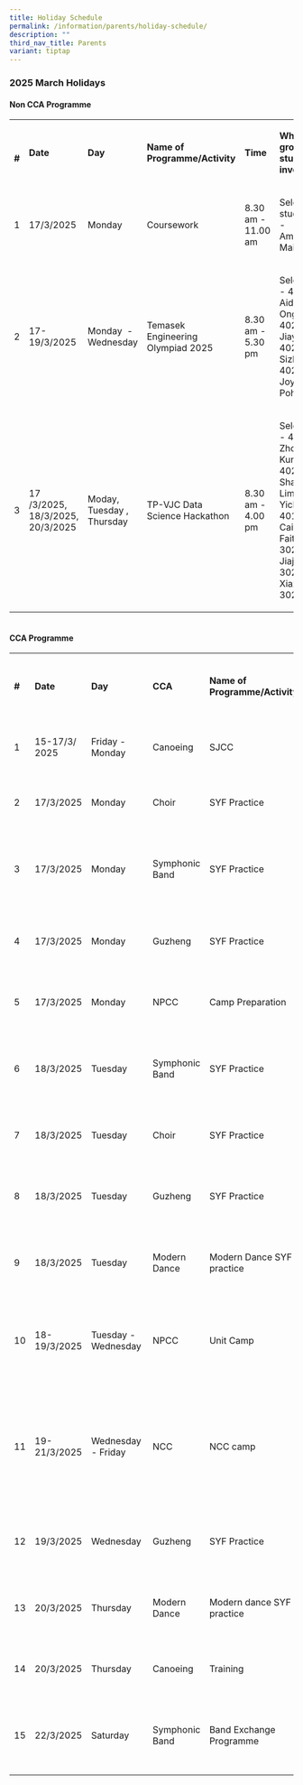 ```yaml
---
title: Holiday Schedule
permalink: /information/parents/holiday-schedule/
description: ""
third_nav_title: Parents
variant: tiptap
---
```

<h3><strong>2025 March Holidays</strong></h3>
<h4><strong>Non CCA Programme</strong></h4>
<table style="minWidth: 200px">
<colgroup>
<col>
<col>
<col>
<col>
<col>
<col>
<col>
<col>
</colgroup>
<tbody>
<tr>
<td rowspan="1" colspan="1">
<p><strong><br>#</strong>
</p>
</td>
<td rowspan="1" colspan="1">
<p><strong>Date</strong>
</p>
</td>
<td rowspan="1" colspan="1">
<p><strong>Day</strong>
</p>
</td>
<td rowspan="1" colspan="1">
<p><strong>Name of Programme/Activity</strong>
</p>
</td>
<td rowspan="1" colspan="1">
<p><strong>Time</strong>
</p>
</td>
<td rowspan="1" colspan="1">
<p><strong>Which group of students involved</strong>
</p>
</td>
<td rowspan="1" colspan="1">
<p><strong>List of Teachers Involved</strong>
</p>
</td>
<td rowspan="1" colspan="1">
<p><strong><br>Venue</strong>
</p>
</td>
</tr>
<tr>
<td rowspan="1" colspan="1">
<p>1</p>
</td>
<td rowspan="1" colspan="1">
<p>17/3/2025</p>
</td>
<td rowspan="1" colspan="1">
<p>Monday</p>
</td>
<td rowspan="1" colspan="1">
<p>Coursework</p>
</td>
<td rowspan="1" colspan="1">
<p>8.30 am - 11.00 am</p>
</td>
<td rowspan="1" colspan="1">
<p>Selected students - Amirah, Maiya</p>
</td>
<td rowspan="1" colspan="1">
<p>Soraya</p>
</td>
<td rowspan="1" colspan="1">
<p>Comp Lab 3</p>
</td>
</tr>
<tr>
<td rowspan="1" colspan="1">
<p>2</p>
</td>
<td rowspan="1" colspan="1">
<p>17- 19/3/2025</p>
</td>
<td rowspan="1" colspan="1">
<p>Monday&nbsp; - Wednesday</p>
</td>
<td rowspan="1" colspan="1">
<p>Temasek Engineering Olympiad 2025</p>
</td>
<td rowspan="1" colspan="1">
<p>8.30 am - 5.30&nbsp; pm</p>
</td>
<td rowspan="1" colspan="1">
<p>Selected - 402 Aiden Ong, 402 Lin Jiayi, 402 Lu Sizheng, 402 Joye Poh</p>
</td>
<td rowspan="1" colspan="1">
<p>Justin</p>
</td>
<td rowspan="1" colspan="1">
<p>Temasek Polytechnic</p>
</td>
</tr>
<tr>
<td rowspan="1" colspan="1">
<p>3</p>
</td>
<td rowspan="1" colspan="1">
<p>17 /3/2025, 18/3/2025, 20/3/2025</p>
</td>
<td rowspan="1" colspan="1">
<p>Moday, Tuesday , Thursday</p>
</td>
<td rowspan="1" colspan="1">
<p>TP-VJC Data Science Hackathon</p>
</td>
<td rowspan="1" colspan="1">
<p>8.30 am - 4.00 pm</p>
</td>
<td rowspan="1" colspan="1">
<p>Selected - 402 Zhong Kunhan. 402 Shannon Lim Yichen, 401, Caitlin Faith,
302 Xu Jiaji, 302 Hua Xiaxin, 302 Ryo</p>
</td>
<td rowspan="1" colspan="1">
<p>Justin</p>
</td>
<td rowspan="1" colspan="1">
<p>17- 18 March - Victoria Junior College
<br>20/3/2025 - Temasek Polytehcnic</p>
</td>
</tr>
</tbody>
</table>
<h4><br><strong>CCA Programme</strong></h4>
<table style="minWidth: 225px">
<colgroup>
<col>
<col>
<col>
<col>
<col>
<col>
<col>
<col>
<col>
</colgroup>
<tbody>
<tr>
<td rowspan="1" colspan="1">
<p><strong>#</strong>
</p>
</td>
<td rowspan="1" colspan="1">
<p><strong>Date</strong>
</p>
</td>
<td rowspan="1" colspan="1">
<p><strong>Day</strong>
</p>
</td>
<td rowspan="1" colspan="1">
<p><strong>CCA</strong>
</p>
</td>
<td rowspan="1" colspan="1">
<p><strong>Name of Programme/Activity</strong>
</p>
</td>
<td rowspan="1" colspan="1">
<p><strong>Time</strong>
</p>
</td>
<td rowspan="1" colspan="1">
<p><strong>Which group of students involved</strong>
</p>
</td>
<td rowspan="1" colspan="1">
<p><strong>List of Teachers Involved</strong>
</p>
</td>
<td rowspan="1" colspan="1">
<p><strong>Venue</strong>
</p>
</td>
</tr>
<tr>
<td rowspan="1" colspan="1">
<p>1</p>
</td>
<td rowspan="1" colspan="1">
<p>15-17/3/ 2025</p>
</td>
<td rowspan="1" colspan="1">
<p>Friday - Monday</p>
</td>
<td rowspan="1" colspan="1">
<p>Canoeing</p>
</td>
<td rowspan="1" colspan="1">
<p>SJCC</p>
</td>
<td rowspan="1" colspan="1">
<p>8.00 am - 5.00 pm</p>
</td>
<td rowspan="1" colspan="1">
<p>All students</p>
</td>
<td rowspan="1" colspan="1">
<p>Dolly/Nicholas</p>
</td>
<td rowspan="1" colspan="1">
<p>&nbsp;</p>
</td>
</tr>
<tr>
<td rowspan="1" colspan="1">
<p>2</p>
</td>
<td rowspan="1" colspan="1">
<p>17/3/2025</p>
</td>
<td rowspan="1" colspan="1">
<p>Monday</p>
</td>
<td rowspan="1" colspan="1">
<p>Choir</p>
</td>
<td rowspan="1" colspan="1">
<p>SYF Practice</p>
</td>
<td rowspan="1" colspan="1">
<p>8.00 am - 11.00 am</p>
</td>
<td rowspan="1" colspan="1">
<p>All students</p>
</td>
<td rowspan="1" colspan="1">
<p>Evangeline Lim</p>
</td>
<td rowspan="1" colspan="1">
<p>AVT</p>
</td>
</tr>
<tr>
<td rowspan="1" colspan="1">
<p>3</p>
</td>
<td rowspan="1" colspan="1">
<p>17/3/2025</p>
</td>
<td rowspan="1" colspan="1">
<p>Monday</p>
</td>
<td rowspan="1" colspan="1">
<p>Symphonic Band</p>
</td>
<td rowspan="1" colspan="1">
<p>SYF Practice</p>
</td>
<td rowspan="1" colspan="1">
<p>8.00 am&nbsp; - 5.00 pm</p>
</td>
<td rowspan="1" colspan="1">
<p>Selected students participating in SYF</p>
</td>
<td rowspan="1" colspan="1">
<p>Nurul / Nooraini</p>
</td>
<td rowspan="1" colspan="1">
<p>Music Rm / Band Rm / Class Rm</p>
</td>
</tr>
<tr>
<td rowspan="1" colspan="1">
<p>4</p>
</td>
<td rowspan="1" colspan="1">
<p>17/3/2025</p>
</td>
<td rowspan="1" colspan="1">
<p>Monday</p>
</td>
<td rowspan="1" colspan="1">
<p>Guzheng</p>
</td>
<td rowspan="1" colspan="1">
<p>SYF Practice</p>
</td>
<td rowspan="1" colspan="1">
<p>9.00 am - 12.00 pm</p>
</td>
<td rowspan="1" colspan="1">
<p>Selected students participating in SYF</p>
</td>
<td rowspan="1" colspan="1">
<p>Marilyn</p>
</td>
<td rowspan="1" colspan="1">
<p>Hall</p>
</td>
</tr>
<tr>
<td rowspan="1" colspan="1">
<p>5</p>
</td>
<td rowspan="1" colspan="1">
<p>17/3/2025</p>
</td>
<td rowspan="1" colspan="1">
<p>Monday</p>
</td>
<td rowspan="1" colspan="1">
<p>NPCC</p>
</td>
<td rowspan="1" colspan="1">
<p>Camp Preparation</p>
</td>
<td rowspan="1" colspan="1">
<p>8.00 am - 3.00 pm</p>
</td>
<td rowspan="1" colspan="1">
<p>Sec 4 cadets</p>
</td>
<td rowspan="1" colspan="1">
<p>Tay Ee Teng, Tan Wei Zhi, Teo Shu De</p>
</td>
<td rowspan="1" colspan="1">
<p>&nbsp;</p>
</td>
</tr>
<tr>
<td rowspan="1" colspan="1">
<p>6</p>
</td>
<td rowspan="1" colspan="1">
<p>18/3/2025</p>
</td>
<td rowspan="1" colspan="1">
<p>Tuesday</p>
</td>
<td rowspan="1" colspan="1">
<p>Symphonic Band</p>
</td>
<td rowspan="1" colspan="1">
<p>SYF Practice</p>
</td>
<td rowspan="1" colspan="1">
<p>8.00 am - 5.00 pm</p>
</td>
<td rowspan="1" colspan="1">
<p>Selected students participating in SYF</p>
</td>
<td rowspan="1" colspan="1">
<p>Alvin / Liza</p>
</td>
<td rowspan="1" colspan="1">
<p>Music Rm / Band Rm / Class Rm</p>
</td>
</tr>
<tr>
<td rowspan="1" colspan="1">
<p>7</p>
</td>
<td rowspan="1" colspan="1">
<p>18/3/2025</p>
</td>
<td rowspan="1" colspan="1">
<p>Tuesday</p>
</td>
<td rowspan="1" colspan="1">
<p>Choir</p>
</td>
<td rowspan="1" colspan="1">
<p>SYF Practice</p>
</td>
<td rowspan="1" colspan="1">
<p>8,00 am - 1.00 pm</p>
</td>
<td rowspan="1" colspan="1">
<p>All students</p>
</td>
<td rowspan="1" colspan="1">
<p>Evangeline Lim</p>
</td>
<td rowspan="1" colspan="1">
<p>AVT</p>
</td>
</tr>
<tr>
<td rowspan="1" colspan="1">
<p>8</p>
</td>
<td rowspan="1" colspan="1">
<p>18/3/2025</p>
</td>
<td rowspan="1" colspan="1">
<p>Tuesday</p>
</td>
<td rowspan="1" colspan="1">
<p>Guzheng</p>
</td>
<td rowspan="1" colspan="1">
<p>SYF Practice</p>
</td>
<td rowspan="1" colspan="1">
<p>9.00 am - 12.00 pm</p>
</td>
<td rowspan="1" colspan="1">
<p>Selected students participating in SYF</p>
</td>
<td rowspan="1" colspan="1">
<p>Ms Sng</p>
</td>
<td rowspan="1" colspan="1">
<p>Harmony Room / Synergy Room</p>
</td>
</tr>
<tr>
<td rowspan="1" colspan="1">
<p>9</p>
</td>
<td rowspan="1" colspan="1">
<p>18/3/2025</p>
</td>
<td rowspan="1" colspan="1">
<p>Tuesday</p>
</td>
<td rowspan="1" colspan="1">
<p>Modern Dance</p>
</td>
<td rowspan="1" colspan="1">
<p>Modern Dance SYF practice</p>
</td>
<td rowspan="1" colspan="1">
<p>1.00 pm - 5.00 pm</p>
</td>
<td rowspan="1" colspan="1">
<p>Selected students participating in SYF</p>
</td>
<td rowspan="1" colspan="1">
<p>Jasmine Pang</p>
</td>
<td rowspan="1" colspan="1">
<p>Hall</p>
</td>
</tr>
<tr>
<td rowspan="1" colspan="1">
<p>10</p>
</td>
<td rowspan="1" colspan="1">
<p>18-19/3/2025</p>
</td>
<td rowspan="1" colspan="1">
<p>Tuesday -Wednesday</p>
</td>
<td rowspan="1" colspan="1">
<p>NPCC</p>
</td>
<td rowspan="1" colspan="1">
<p>Unit Camp</p>
</td>
<td rowspan="1" colspan="1">
<p>8.00 am -&nbsp; 5.00 pm</p>
</td>
<td rowspan="1" colspan="1">
<p>All cadets</p>
</td>
<td rowspan="1" colspan="1">
<p>Tay Ee Teng, Tan Wei Zhi, Teo Shu De</p>
</td>
<td rowspan="1" colspan="1">
<p>D1-1, D1-2, D1-3, Atrium, Parade Square</p>
</td>
</tr>
<tr>
<td rowspan="1" colspan="1">
<p>11</p>
</td>
<td rowspan="1" colspan="1">
<p>19- 21/3/2025</p>
</td>
<td rowspan="1" colspan="1">
<p>Wednesday&nbsp; - Friday</p>
</td>
<td rowspan="1" colspan="1">
<p>NCC</p>
</td>
<td rowspan="1" colspan="1">
<p>NCC camp</p>
</td>
<td rowspan="1" colspan="1">
<p>8.30am - 5.30pm (19th to 20th) 8.30am - 1.00 pm (21st)</p>
</td>
<td rowspan="1" colspan="1">
<p>Sec 1 to 3 students; Sec 4 EXCO</p>
</td>
<td rowspan="1" colspan="1">
<p>Christopher / Hong Fei / Jiehui / Ray</p>
</td>
<td rowspan="1" colspan="1">
<p>&nbsp;</p>
</td>
</tr>
<tr>
<td rowspan="1" colspan="1">
<p>12</p>
</td>
<td rowspan="1" colspan="1">
<p>19/3/2025</p>
</td>
<td rowspan="1" colspan="1">
<p>Wednesday</p>
</td>
<td rowspan="1" colspan="1">
<p>Guzheng</p>
</td>
<td rowspan="1" colspan="1">
<p>SYF Practice</p>
</td>
<td rowspan="1" colspan="1">
<p>9.00 am - 12.00 pm</p>
</td>
<td rowspan="1" colspan="1">
<p>Selected students participating in SYF</p>
</td>
<td rowspan="1" colspan="1">
<p>Ms Sng</p>
</td>
<td rowspan="1" colspan="1">
<p>Hall</p>
</td>
</tr>
<tr>
<td rowspan="1" colspan="1">
<p>13</p>
</td>
<td rowspan="1" colspan="1">
<p>20/3/2025</p>
</td>
<td rowspan="1" colspan="1">
<p>Thursday</p>
</td>
<td rowspan="1" colspan="1">
<p>Modern Dance</p>
</td>
<td rowspan="1" colspan="1">
<p>Modern dance SYF practice</p>
</td>
<td rowspan="1" colspan="1">
<p>8.30 am - 12.30pm</p>
</td>
<td rowspan="1" colspan="1">
<p>Selected students participating in SYF</p>
</td>
<td rowspan="1" colspan="1">
<p>Yap Yee Ling</p>
</td>
<td rowspan="1" colspan="1">
<p>Hall</p>
</td>
</tr>
<tr>
<td rowspan="1" colspan="1">
<p>14</p>
</td>
<td rowspan="1" colspan="1">
<p>20/3/2025</p>
</td>
<td rowspan="1" colspan="1">
<p>Thursday</p>
</td>
<td rowspan="1" colspan="1">
<p>Canoeing</p>
</td>
<td rowspan="1" colspan="1">
<p>Training</p>
</td>
<td rowspan="1" colspan="1">
<p>3.00 pm - 6.00 pm</p>
</td>
<td rowspan="1" colspan="1">
<p>All students</p>
</td>
<td rowspan="1" colspan="1">
<p>Dolly/Nicholas</p>
</td>
<td rowspan="1" colspan="1">
<p>&nbsp;</p>
</td>
</tr>
<tr>
<td rowspan="1" colspan="1">
<p>15</p>
</td>
<td rowspan="1" colspan="1">
<p>22/3/2025</p>
</td>
<td rowspan="1" colspan="1">
<p>Saturday</p>
</td>
<td rowspan="1" colspan="1">
<p>Symphonic Band</p>
</td>
<td rowspan="1" colspan="1">
<p>Band Exchange Programme</p>
</td>
<td rowspan="1" colspan="1">
<p>8.00 am - 2.00pm</p>
</td>
<td rowspan="1" colspan="1">
<p>Selected students participating in SYF</p>
</td>
<td rowspan="1" colspan="1">
<p>Nurul / Nooraini</p>
</td>
<td rowspan="1" colspan="1">
<p>Music Rm / Band Rm / Class Rm</p>
</td>
</tr>
</tbody>
</table>
<p></p>